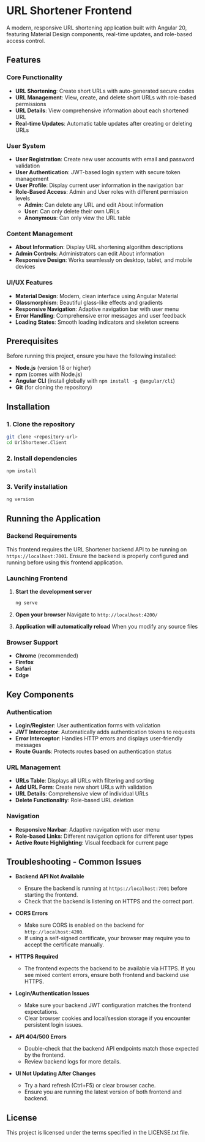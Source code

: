 # URL Shortener Frontend

A modern, responsive URL shortening application built with Angular 20, featuring Material Design components, real-time updates, and role-based access control.

## Features

### Core Functionality
- **URL Shortening**: Create short URLs with auto-generated secure codes
- **URL Management**: View, create, and delete short URLs with role-based permissions
- **URL Details**: View comprehensive information about each shortened URL
- **Real-time Updates**: Automatic table updates after creating or deleting URLs

### User System
- **User Registration**: Create new user accounts with email and password validation
- **User Authentication**: JWT-based login system with secure token management
- **User Profile**: Display current user information in the navigation bar
- **Role-Based Access**: Admin and User roles with different permission levels
  - **Admin**: Can delete any URL and edit About information
  - **User**: Can only delete their own URLs
  - **Anonymous**: Can only view the URL table

### Content Management
- **About Information**: Display URL shortening algorithm descriptions
- **Admin Controls**: Administrators can edit About information
- **Responsive Design**: Works seamlessly on desktop, tablet, and mobile devices

### UI/UX Features
- **Material Design**: Modern, clean interface using Angular Material
- **Glassmorphism**: Beautiful glass-like effects and gradients
- **Responsive Navigation**: Adaptive navigation bar with user menu
- **Error Handling**: Comprehensive error messages and user feedback
- **Loading States**: Smooth loading indicators and skeleton screens

## Prerequisites

Before running this project, ensure you have the following installed:

- **Node.js** (version 18 or higher)
- **npm** (comes with Node.js)
- **Angular CLI** (install globally with `npm install -g @angular/cli`)
- **Git** (for cloning the repository)

## Installation

### 1. Clone the repository
```bash
git clone <repository-url>
cd UrlShortener.Client
```

### 2. Install dependencies
```bash
npm install
```

### 3. Verify installation
```bash
ng version
```

## Running the Application

### Backend Requirements

This frontend requires the URL Shortener backend API to be running on `https://localhost:7001`. Ensure the backend is properly configured and running before using this frontend application.

### Launching Frontend

1. **Start the development server**
   ```bash
   ng serve
   ```

2. **Open your browser**
   Navigate to `http://localhost:4200/`

3. **Application will automatically reload**
   When you modify any source files

### Browser Support

- **Chrome** (recommended)
- **Firefox**
- **Safari**
- **Edge**

## Key Components

### Authentication
- **Login/Register**: User authentication forms with validation
- **JWT Interceptor**: Automatically adds authentication tokens to requests
- **Error Interceptor**: Handles HTTP errors and displays user-friendly messages
- **Route Guards**: Protects routes based on authentication status

### URL Management
- **URLs Table**: Displays all URLs with filtering and sorting
- **Add URL Form**: Create new short URLs with validation
- **URL Details**: Comprehensive view of individual URLs
- **Delete Functionality**: Role-based URL deletion

### Navigation
- **Responsive Navbar**: Adaptive navigation with user menu
- **Role-based Links**: Different navigation options for different user types
- **Active Route Highlighting**: Visual feedback for current page

## Troubleshooting - Common Issues

- **Backend API Not Available**
  - Ensure the backend is running at `https://localhost:7001` before starting the frontend.
  - Check that the backend is listening on HTTPS and the correct port.

- **CORS Errors**
  - Make sure CORS is enabled on the backend for `http://localhost:4200`.
  - If using a self-signed certificate, your browser may require you to accept the certificate manually.

- **HTTPS Required**
  - The frontend expects the backend to be available via HTTPS. If you see mixed content errors, ensure both frontend and backend use HTTPS.

- **Login/Authentication Issues**
  - Make sure your backend JWT configuration matches the frontend expectations.
  - Clear browser cookies and local/session storage if you encounter persistent login issues.

- **API 404/500 Errors**
  - Double-check that the backend API endpoints match those expected by the frontend.
  - Review backend logs for more details.

- **UI Not Updating After Changes**
  - Try a hard refresh (Ctrl+F5) or clear browser cache.
  - Ensure you are running the latest version of both frontend and backend.

## License

This project is licensed under the terms specified in the LICENSE.txt file.